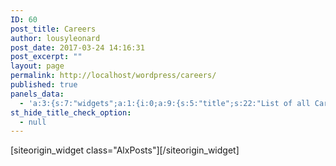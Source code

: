 ```yaml
---
ID: 60
post_title: Careers
author: lousyleonard
post_date: 2017-03-24 14:16:31
post_excerpt: ""
layout: page
permalink: http://localhost/wordpress/careers/
published: true
panels_data:
  - 'a:3:{s:7:"widgets";a:1:{i:0;a:9:{s:5:"title";s:22:"List of all Careers...";s:11:"posts_thumb";i:1;s:9:"posts_num";s:1:"4";s:12:"posts_cat_id";s:2:"11";s:13:"posts_orderby";s:4:"date";s:10:"posts_time";s:1:"0";s:14:"posts_category";i:1;s:10:"posts_date";i:1;s:11:"panels_info";a:6:{s:5:"class";s:8:"AlxPosts";s:4:"grid";i:0;s:4:"cell";i:0;s:2:"id";i:0;s:9:"widget_id";s:36:"664b5cef-f55e-449a-a280-c813f9f64be0";s:5:"style";a:2:{s:27:"background_image_attachment";b:0;s:18:"background_display";s:4:"tile";}}}}s:5:"grids";a:1:{i:0;a:2:{s:5:"cells";i:1;s:5:"style";a:3:{s:27:"background_image_attachment";b:0;s:18:"background_display";s:4:"tile";s:14:"cell_alignment";s:10:"flex-start";}}}s:10:"grid_cells";a:1:{i:0;a:4:{s:4:"grid";i:0;s:5:"index";i:0;s:6:"weight";i:1;s:5:"style";a:0:{}}}}'
st_hide_title_check_option:
  - null
---
```

<div id="pl-60"  class="panel-layout" ><div id="pg-60-0"  class="panel-grid panel-no-style"  data-style="{&quot;background_image_attachment&quot;:false,&quot;background_display&quot;:&quot;tile&quot;,&quot;cell_alignment&quot;:&quot;flex-start&quot;}" ><div id="pgc-60-0-0"  class="panel-grid-cell"  data-weight="1" ><div id="panel-60-0-0-0" class="so-panel widget widget_alxposts widget_hu_posts panel-first-child panel-last-child" data-index="0" data-style="{&quot;background_image_attachment&quot;:false,&quot;background_display&quot;:&quot;tile&quot;}" >[siteorigin_widget class="AlxPosts"]<input type="hidden" value="{&quot;instance&quot;:{&quot;title&quot;:&quot;List of all Careers...&quot;,&quot;posts_thumb&quot;:1,&quot;posts_num&quot;:&quot;4&quot;,&quot;posts_cat_id&quot;:&quot;11&quot;,&quot;posts_orderby&quot;:&quot;date&quot;,&quot;posts_time&quot;:&quot;0&quot;,&quot;posts_category&quot;:1,&quot;posts_date&quot;:1},&quot;args&quot;:{&quot;before_widget&quot;:&quot;&lt;div id=\&quot;panel-60-0-0-0\&quot; class=\&quot;so-panel widget widget_alxposts widget_hu_posts panel-first-child panel-last-child\&quot; data-index=\&quot;0\&quot; data-style=\&quot;{&amp;quot;background_image_attachment&amp;quot;:false,&amp;quot;background_display&amp;quot;:&amp;quot;tile&amp;quot;}\&quot; &gt;&quot;,&quot;after_widget&quot;:&quot;&lt;\/div&gt;&quot;,&quot;before_title&quot;:&quot;&lt;h3 class=\&quot;widget-title\&quot;&gt;&quot;,&quot;after_title&quot;:&quot;&lt;\/h3&gt;&quot;,&quot;widget_id&quot;:&quot;widget-0-0-0&quot;}}" />[/siteorigin_widget]</div></div></div></div>